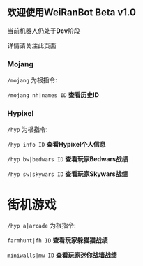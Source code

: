 ## 欢迎使用WeiRanBot Beta v1.0

当前机器人仍处于**Dev**阶段

详情请关注此页面

### Mojang

`/mojang` 为根指令:

`/mojang nh|names ID` **查看历史ID**

### Hypixel

`/hyp` 为根指令:

`/hyp info ID` **查看Hypixel个人信息**

`/hyp bw|bedwars ID` **查看玩家Bedwars战绩**

`/hyp sw|skywars ID` **查看玩家Skywars战绩**

# 街机游戏

`/hyp a|arcade` 为根指令:

`farmhunt|fh ID` **查看玩家躲猫猫战绩**

`miniwalls|mw ID` **查看玩家迷你战墙战绩**
